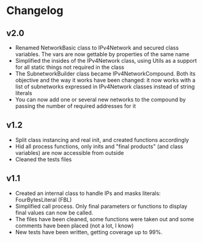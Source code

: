 # Changelog

## v2.0
- Renamed NetworkBasic class to IPv4Network and secured class variables.
The vars are now gettable by properties of the same name
- Simplified the insides of the IPv4Network class, using Utils as a support for all static things
not required in the class
- The SubnetworkBuilder class became IPv4NetworkCompound. Both its objective and the way it works have been
changed: it now works with a list of subnetworks expressed in IPv4Network classes instead of string literals
- You can now add one or several new networks to the compound by passing the number of required addresses for it

## v1.2
- Split class instancing and real init, and created functions accordingly
- Hid all process functions, only inits and "final products" (and class variables) are now accessible from outside
- Cleaned the tests files

## v1.1
- Created an internal class to handle IPs and masks literals: FourBytesLiteral (FBL)
- Simplified call process. Only final parameters or functions to display final values can now be called.
- The files have been cleaned, some functions were taken out and some comments have been placed (not a lot, I know)
- New tests have been written, getting coverage up to 99%.